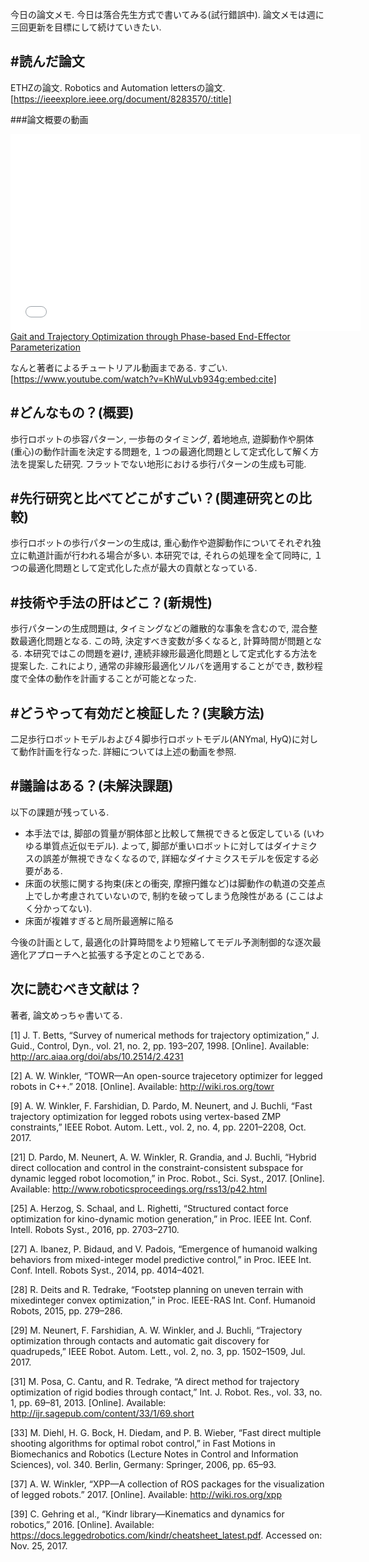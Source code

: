今日の論文メモ. 今日は落合先生方式で書いてみる(試行錯誤中). 論文メモは週に三回更新を目標にして続けていきたい.

#読んだ論文
------------------

ETHZの論文. Robotics and Automation lettersの論文.
[https://ieeexplore.ieee.org/document/8283570/:title]

###論文概要の動画
<iframe width="560" height="315" frameborder="0" allowfullscreen="" src="//www.youtube.com/embed/0jE46GqzxMM"></iframe><br><a href="https://youtube.com/watch?v=0jE46GqzxMM">Gait and Trajectory Optimization through Phase-based End-Effector Parameterization</a>

なんと著者によるチュートリアル動画まである. すごい.
[https://www.youtube.com/watch?v=KhWuLvb934g:embed:cite]

#どんなもの？(概要)
------------------
歩行ロボットの歩容パターン, 一歩毎のタイミング, 着地地点, 遊脚動作や胴体(重心)の動作計画を決定する問題を, １つの最適化問題として定式化して解く方法を提案した研究. フラットでない地形における歩行パターンの生成も可能.  

#先行研究と比べてどこがすごい？(関連研究との比較)
------------------
歩行ロボットの歩行パターンの生成は, 重心動作や遊脚動作についてそれぞれ独立に軌道計画が行われる場合が多い. 本研究では, それらの処理を全て同時に, １つの最適化問題として定式化した点が最大の貢献となっている. 

#技術や手法の肝はどこ？(新規性)
------------------
歩行パターンの生成問題は, タイミングなどの離散的な事象を含むので, 混合整数最適化問題となる. この時, 決定すべき変数が多くなると, 計算時間が問題となる. 本研究ではこの問題を避け, 連続非線形最適化問題として定式化する方法を提案した. これにより, 通常の非線形最適化ソルバを適用することができ, 数秒程度で全体の動作を計画することが可能となった.

#どうやって有効だと検証した？(実験方法)
------------------
二足歩行ロボットモデルおよび４脚歩行ロボットモデル(ANYmal, HyQ)に対して動作計画を行なった. 詳細については上述の動画を参照.

#議論はある？(未解決課題)
------------------
以下の課題が残っている.
- 本手法では, 脚部の質量が胴体部と比較して無視できると仮定している (いわゆる単質点近似モデル). よって, 脚部が重いロボットに対してはダイナミクスの誤差が無視できなくなるので, 詳細なダイナミクスモデルを仮定する必要がある.  
- 床面の状態に関する拘束(床との衝突, 摩擦円錐など)は脚動作の軌道の交差点上でしか考慮されていないので, 制約を破ってしまう危険性がある (ここはよく分かってない).
- 床面が複雑すぎると局所最適解に陥る

今後の計画として, 最適化の計算時間をより短縮してモデル予測制御的な逐次最適化アプローチへと拡張する予定とのことである.

次に読むべき文献は？
------------------
著者, 論文めっちゃ書いてる.

[1] J. T. Betts, “Survey of numerical methods for trajectory optimization,” J. Guid., Control, Dyn., vol. 21, no. 2, pp. 193–207, 1998. [Online]. Available: http://arc.aiaa.org/doi/abs/10.2514/2.4231

[2] A. W. Winkler, “TOWR—An open-source trajecetory optimizer for legged robots in C++.” 2018. [Online]. Available: http://wiki.ros.org/towr

[9] A. W. Winkler, F. Farshidian, D. Pardo, M. Neunert, and J. Buchli, “Fast trajectory optimization for legged robots using vertex-based ZMP constraints,” IEEE Robot. Autom. Lett., vol. 2, no. 4, pp. 2201–2208, Oct. 2017.

[21] D. Pardo, M. Neunert, A. W. Winkler, R. Grandia, and J. Buchli, “Hybrid direct collocation and control in the constraint-consistent subspace for dynamic legged robot locomotion,” in Proc. Robot., Sci. Syst., 2017. [Online]. Available: http://www.roboticsproceedings.org/rss13/p42.html

[25] A. Herzog, S. Schaal, and L. Righetti, “Structured contact force optimization for kino-dynamic motion generation,” in Proc. IEEE Int. Conf. Intell. Robots Syst., 2016, pp. 2703–2710.

[27] A. Ibanez, P. Bidaud, and V. Padois, “Emergence of humanoid walking behaviors from mixed-integer model predictive control,” in Proc. IEEE Int. Conf. Intell. Robots Syst., 2014, pp. 4014–4021.

[28] R. Deits and R. Tedrake, “Footstep planning on uneven terrain with mixedinteger convex optimization,” in Proc. IEEE-RAS Int. Conf. Humanoid Robots, 2015, pp. 279–286.

[29] M. Neunert, F. Farshidian, A. W. Winkler, and J. Buchli, “Trajectory optimization through contacts and automatic gait discovery for quadrupeds,” IEEE Robot. Autom. Lett., vol. 2, no. 3, pp. 1502–1509, Jul. 2017.

[31] M. Posa, C. Cantu, and R. Tedrake, “A direct method for trajectory optimization of rigid bodies through contact,” Int. J. Robot. Res., vol. 33, no. 1, pp. 69–81, 2013. [Online]. Available: http://ijr.sagepub.com/content/33/1/69.short

[33] M. Diehl, H. G. Bock, H. Diedam, and P. B. Wieber, “Fast direct multiple shooting algorithms for optimal robot control,” in Fast Motions in Biomechanics and Robotics (Lecture Notes in Control and Information Sciences), vol. 340. Berlin, Germany: Springer, 2006, pp. 65–93.

[37] A. W. Winkler, “XPP—A collection of ROS packages for the visualization of legged robots.” 2017. [Online]. Available: http://wiki.ros.org/xpp

[39] C. Gehring et al., “Kindr library—Kinematics and dynamics for robotics,” 2016. [Online]. Available: https://docs.leggedrobotics.com/kindr/cheatsheet_latest.pdf. Accessed on: Nov. 25, 2017.
